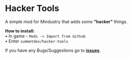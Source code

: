 # Hacker Tools

A simple mod for Mindustry that adds some **"hacker"** things.

**How to install:** <br>
• In game - `Mods -> Import from Github` <br>
• Enter `summetdev/hacker-tools` <br>

If you have any Bugs/Suggestions go to **<a href="https://github.com/summetdev/hacker-tools/issues">issues</a>**.
